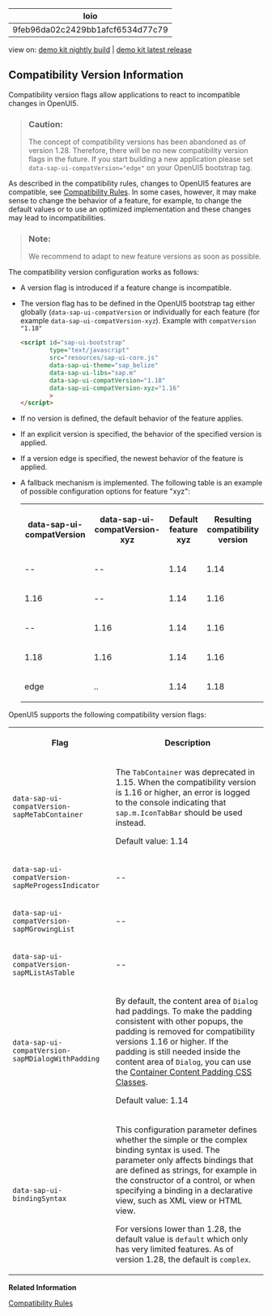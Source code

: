 <!-- loio9feb96da02c2429bb1afcf6534d77c79 -->

| loio |
| -----|
| 9feb96da02c2429bb1afcf6534d77c79 |

<div id="loio">

view on: [demo kit nightly build](https://openui5nightly.hana.ondemand.com/#/topic/9feb96da02c2429bb1afcf6534d77c79) | [demo kit latest release](https://openui5.hana.ondemand.com/#/topic/9feb96da02c2429bb1afcf6534d77c79)</div>

## Compatibility Version Information

Compatibility version flags allow applications to react to incompatible changes in OpenUI5.

> ### Caution:  
> The concept of compatibility versions has been abandoned as of version 1.28. Therefore, there will be no new compatibility version flags in the future. If you start building a new application please set `data-sap-ui-compatVersion="edge"` on your OpenUI5 bootstrap tag.

As described in the compatibility rules, changes to OpenUI5 features are compatible, see [Compatibility Rules](Compatibility_Rules_91f0873.md). In some cases, however, it may make sense to change the behavior of a feature, for example, to change the default values or to use an optimized implementation and these changes may lead to incompatibilities.

> ### Note:  
> We recommend to adapt to new feature versions as soon as possible.

The compatibility version configuration works as follows:

-   A version flag is introduced if a feature change is incompatible.
-   The version flag has to be defined in the OpenUI5 bootstrap tag either globally \(`data-sap-ui-compatVersion` or individually for each feature \(for example `data-sap-ui-compatVersion-xyz`\). Example with `compatVersion "1.18"`

    ``` html
    <script id="sap-ui-bootstrap" 
            type="text/javascript"
            src="resources/sap-ui-core.js"
            data-sap-ui-theme="sap_belize"
            data-sap-ui-libs="sap.m"
            data-sap-ui-compatVersion="1.18"
            data-sap-ui-compatVersion-xyz="1.16"
            >
    </script> 
    ```

-   If no version is defined, the default behavior of the feature applies.
-   If an explicit version is specified, the behavior of the specified version is applied.
-   If a version edge is specified, the newest behavior of the feature is applied.
-   A fallback mechanism is implemented. The following table is an example of possible configuration options for feature "xyz":


    <table>
    <tr>
    <th>

    data-sap-ui-compatVersion


    
    </th>
    <th>

    data-sap-ui-compatVersion-xyz


    
    </th>
    <th>

    Default feature xyz


    
    </th>
    <th>

    Resulting compatibility version


    
    </th>
    </tr>
    <tr>
    <td>

    --


    
    </td>
    <td>

    --


    
    </td>
    <td>

    1.14


    
    </td>
    <td>

    1.14


    
    </td>
    </tr>
    <tr>
    <td>

    1.16


    
    </td>
    <td>

    --


    
    </td>
    <td>

    1.14


    
    </td>
    <td>

    1.16


    
    </td>
    </tr>
    <tr>
    <td>

    --


    
    </td>
    <td>

    1.16


    
    </td>
    <td>

    1.14


    
    </td>
    <td>

    1.16


    
    </td>
    </tr>
    <tr>
    <td>

    1.18


    
    </td>
    <td>

    1.16


    
    </td>
    <td>

    1.14


    
    </td>
    <td>

    1.16


    
    </td>
    </tr>
    <tr>
    <td>

    edge


    
    </td>
    <td>

    ..


    
    </td>
    <td>

    1.14


    
    </td>
    <td>

    1.18


    
    </td>
    </tr>
    </table>
    

OpenUI5 supports the following compatibility version flags:


<table>
<tr>
<th>

Flag



</th>
<th>

Description



</th>
</tr>
<tr>
<td>

`data-sap-ui-compatVersion-sapMeTabContainer`



</td>
<td>

The `TabContainer` was deprecated in 1.15. When the compatibility version is 1.16 or higher, an error is logged to the console indicating that `sap.m.IconTabBar` should be used instead.

Default value: 1.14



</td>
</tr>
<tr>
<td>

`data-sap-ui-compatVersion-sapMeProgessIndicator`



</td>
<td>

--



</td>
</tr>
<tr>
<td>

`data-sap-ui-compatVersion-sapMGrowingList`



</td>
<td>

--



</td>
</tr>
<tr>
<td>

`data-sap-ui-compatVersion-sapMListAsTable`



</td>
<td>

--



</td>
</tr>
<tr>
<td>

`data-sap-ui-compatVersion-sapMDialogWithPadding`



</td>
<td>

By default, the content area of `Dialog` had paddings. To make the padding consistent with other popups, the padding is removed for compatibility versions 1.16 or higher. If the padding is still needed inside the content area of `Dialog`, you can use the [Container Content Padding CSS Classes](Using_Container_Content_Padding_CSS_Classes_c71f6df.md).

Default value: 1.14



</td>
</tr>
<tr>
<td>

`data-sap-ui-bindingSyntax`



</td>
<td>

This configuration parameter defines whether the simple or the complex binding syntax is used. The parameter only affects bindings that are defined as strings, for example in the constructor of a control, or when specifying a binding in a declarative view, such as XML view or HTML view.

For versions lower than 1.28, the default value is `default` which only has very limited features. As of version 1.28, the default is `complex`.



</td>
</tr>
</table>

**Related Information**  


[Compatibility Rules](Compatibility_Rules_91f0873.md "The following sections describe what SAP can change in major, minor, and patch releases. Always consider these rules when developing apps, features, or controls with or for OpenUI5.")


